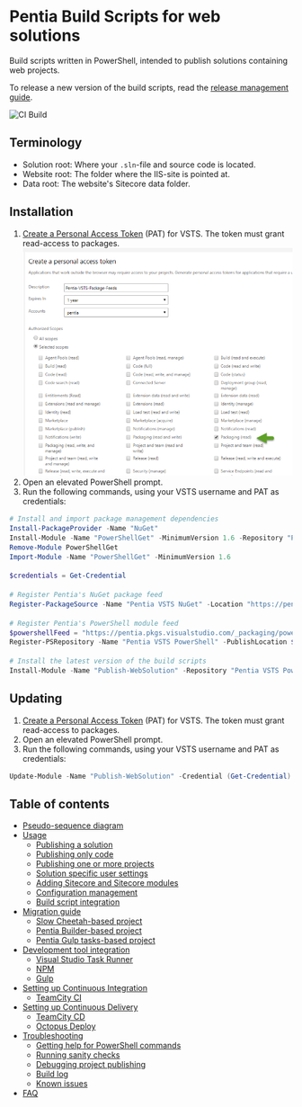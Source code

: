 # Pentia Build Scripts for web solutions

Build scripts written in PowerShell, intended to publish solutions containing web projects. 

To release a new version of the build scripts, read the [release management guide](/docs/release-management.md).

![**CI Build**](https://pentia.visualstudio.com/_apis/public/build/definitions/6af2be26-000f-4864-ad4c-0af024086c4e/11/badge)

## Terminology
* Solution root: Where your `.sln`-file and source code is located.
* Website root: The folder where the IIS-site is pointed at.
* Data root: The website's Sitecore data folder.

## Installation

1. [Create a Personal Access Token](https://pentia.visualstudio.com/_details/security/tokens) (PAT) for VSTS. The token must grant read-access to packages.
![Generate a PAT](/docs/images/generate-pat.png)
2. Open an elevated PowerShell prompt.
3. Run the following commands, using your VSTS username and PAT as credentials: 
```powershell
# Install and import package management dependencies
Install-PackageProvider -Name "NuGet"
Install-Module -Name "PowerShellGet" -MinimumVersion 1.6 -Repository "PSGallery"
Remove-Module PowerShellGet
Import-Module -Name "PowerShellGet" -MinimumVersion 1.6

$credentials = Get-Credential

# Register Pentia's NuGet package feed
Register-PackageSource -Name "Pentia VSTS NuGet" -Location "https://pentia.pkgs.visualstudio.com/_packaging/nuget-pentia/nuget/v2" -ProviderName "NuGet" -Credential $credentials -Trusted
  
# Register Pentia's PowerShell module feed
$powershellFeed = "https://pentia.pkgs.visualstudio.com/_packaging/powershell-pentia/nuget/v2"
Register-PSRepository -Name "Pentia VSTS PowerShell" -PublishLocation $powershellFeed -SourceLocation $powershellFeed -InstallationPolicy "Trusted" -Credential $credentials -PackageManagementProvider NuGet

# Install the latest version of the build scripts
Install-Module -Name "Publish-WebSolution" -Repository "Pentia VSTS PowerShell" -Credential $credentials -Force -Verbose
```

## Updating

1. [Create a Personal Access Token](https://pentia.visualstudio.com/_details/security/tokens) (PAT) for VSTS. The token must grant read-access to packages.
2. Open an elevated PowerShell prompt.
3. Run the following commands, using your VSTS username and PAT as credentials: 
```powershell
Update-Module -Name "Publish-WebSolution" -Credential (Get-Credential) -Force -Verbose
```

## Table of contents

* [Pseudo-sequence diagram](/docs/pseudo-sequence-diagram.md)
* [Usage](/docs/usage.md)
  * [Publishing a solution](/docs/usage.md#publishing-a-solution)
  * [Publishing only code](/docs/usage.md#publishing-only-code)
  * [Publishing one or more projects](/docs/usage.md#publishing-one-or-more-projects)
  * [Solution specific user settings](/docs/usage.md#solution-specific-user-settings)
  * [Adding Sitecore and Sitecore modules](/docs/usage.md#adding-sitecore-and-sitecore-modules)
  * [Configuration management](/docs/usage.md#configuration-management)
  * [Build script integration](/docs/usage.md#build-script-integration)
* [Migration guide](/docs/migration.md)
  * [Slow Cheetah-based project](/docs/migration.md#slow-cheetah-based-project)
  * [Pentia Builder-based project](/docs/migration.md#pentia-builder-based-project)
  * [Pentia Gulp tasks-based project](/docs/migration.md#pentia-gulp-tasks-based-project)
* [Development tool integration](/docs/development-tool-integration.md)
  * [Visual Studio Task Runner](/docs/development-tool-integration.md#visual-studio-task-runner)
  * [NPM](/docs/development-tool-integration.md#npm)
  * [Gulp](/docs/development-tool-integration.md#gulp)
* [Setting up Continuous Integration](/docs/devops.md#setting-up-continuous-integration)
  * [TeamCity CI](/docs/devops.md#teamcity-ci)
* [Setting up Continuous Delivery](/docs/devops.md#setting-up-continuous-delivery)
  * [TeamCity CD](/docs/devops.md#teamcity-cd)
  * [Octopus Deploy](/docs/devops.md#octopus-deploy)
* [Troubleshooting](/docs/troubleshooting.md)
  * [Getting help for PowerShell commands](/docs/troubleshooting.md#getting-help-for-powershell-commands)
  * [Running sanity checks](/docs/troubleshooting.md#running-sanity-checks)
  * [Debugging project publishing](/docs/troubleshooting.md#debugging-project-publishing)
  * [Build log](/docs/troubleshooting.md#build-log)
  * [Known issues](/docs/troubleshooting.md#known-issues)
* [FAQ](/docs/faq.md)